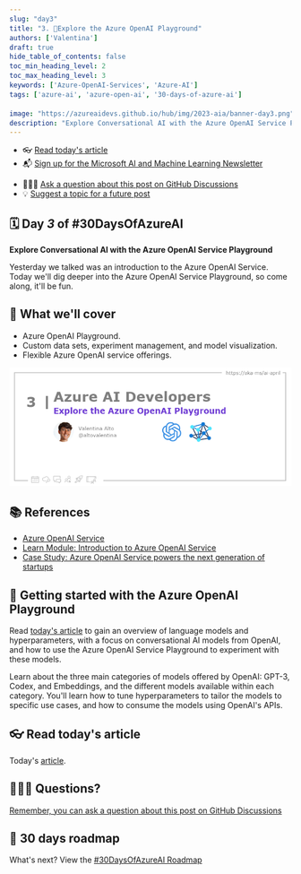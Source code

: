 ```yaml
---
slug: "day3"
title: "3. 🏁Explore the Azure OpenAI Playground"
authors: ['Valentina']
draft: true
hide_table_of_contents: false
toc_min_heading_level: 2
toc_max_heading_level: 3
keywords: ['Azure-OpenAI-Services', 'Azure-AI']
tags: ['azure-ai', 'azure-open-ai', '30-days-of-azure-ai']

image: "https://azureaidevs.github.io/hub/img/2023-aia/banner-day3.png"
description: "Explore Conversational AI with the Azure OpenAI Service Playground https://azureaidevs.github.io/hub/2023-aia/day3 #30DaysOfAzureAI #AzureAiDevs #AI #OpenAI"
---
```


<head>  

  <link rel="canonical" href="https://medium.com/microsoftazure/azure-openai-playground-279f1f3da562"  />

</head>

- 👓 [Read today's article](https://medium.com/microsoftazure/azure-openai-playground-279f1f3da562)
- 📬 [Sign up for the Microsoft AI and Machine Learning Newsletter](https://aka.ms/azure-ai-dev-newsletter)
<!-- - 📰 [Subscribe to the #30DaysOfAzureAI RSS feed](https://azureaidevs.github.io/hub/2023-aia/rss.xml) -->
- 🙋🏾‍♂️ [Ask a question about this post on GitHub Discussions](https://github.com/AzureAiDevs/hub/discussions/categories/3-explore-the-azure-openai-playground)
- 💡 [Suggest a topic for a future post](https://github.com/AzureAiDevs/hub/discussions/categories/call-for-content)

## 🗓️ Day _3_ of #30DaysOfAzureAI

<!-- README
The following description is also used for the tweet. So it should be action oriented and grab attention 
If you update the description, please update the description: in the frontmatter as well.
-->

**Explore Conversational AI with the Azure OpenAI Service Playground**

<!-- README
The following is the intro to the post. It should be a short teaser for the post.
-->

Yesterday we talked was an introduction to the Azure OpenAI Service. Today we'll dig deeper into the Azure OpenAI Service Playground, so come along, it'll be fun.

## 🎯 What we'll cover

<!-- README
The following list is the main points of the post. There should be 3-4 main points.
 -->


- Azure OpenAI Playground.
- Custom data sets, experiment management, and model visualization.
- Flexible Azure OpenAI service offerings.

<!-- 
- Main point 1
- Main point 2
- Main point 3 
- Main point 4
-->

![Image banner for day 3](./../../static/img/2023-aia/banner-day3.png)

<!-- README
Add or update a list relevant references here. These could be links to other blog posts, Microsoft Learn Module, videos, or other resources.
-->


## 📚 References

- [Azure OpenAI Service](https://azure.microsoft.com/products/cognitive-services/openai-service?WT.mc_id=aiml-89446-dglover)
- [Learn Module: Introduction to Azure OpenAI Service](https://learn.microsoft.com/training/modules/explore-azure-openai?WT.mc_id=aiml-89446-dglover)
- [Case Study: Azure OpenAI Service powers the next generation of startups](https://startups.microsoft.com/blog/azure-openai-service-for-startups?WT.mc_id=aiml-89446-dglover)


<!-- README
The following is the body of the post. It should be an overview of the post that you are referencing.
See the Learn More section, if you supplied a canonical link, then will be displayed here.
-->


## 🚌 Getting started with the Azure OpenAI Playground

Read [today's article](https://medium.com/microsoftazure/azure-openai-playground-279f1f3da562) to gain an overview of language models and hyperparameters, with a focus on conversational AI models from OpenAI, and how to use the Azure OpenAI Service Playground to experiment with these models.

Learn about the three main categories of models offered by OpenAI: GPT-3, Codex, and Embeddings, and the different models available within each category. You'll learn how to tune hyperparameters to tailor the models to specific use cases, and how to consume the models using OpenAI's APIs.

## 👓 Read today's article

Today's [article](https://medium.com/microsoftazure/azure-openai-playground-279f1f3da562).


## 🙋🏾‍♂️ Questions?

[Remember, you can ask a question about this post on GitHub Discussions](https://github.com/AzureAiDevs/Discussions/discussions/categories/3-explore-the-azure-openai-playground)

## 📍 30 days roadmap

What's next? View the [#30DaysOfAzureAI Roadmap](/hub/roadmap/30days)